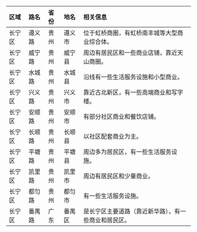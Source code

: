 | 区域 | 路名 | 省份 | 地名 | 相关信息 |
| :--- | :--- | :--- | :--- | :--- |
| 长宁区 | 遵义路 | 贵州 | 遵义市 | 位于虹桥商圈，有虹桥南丰城等大型商业综合体。 |
| 长宁区 | 威宁路 | 贵州 | 威宁县 | 周边有居民区和一些商业店铺，靠近天山商圈。 |
| 长宁区 | 水城路 | 贵州 | 水城县 | 沿线有一些生活服务设施和小型商业。 |
| 长宁区 | 兴义路 | 贵州 | 兴义市 | 靠近古北新区，有一些高端商业和写字楼。 |
| 长宁区 | 安顺路 | 贵州 | 安顺市 | 有部分社区商业和餐饮店铺。 |
| 长宁区 | 长顺路 | 贵州 | 长顺县 | 以社区配套商业为主。 |
| 长宁区 | 平塘路 | 贵州 | 平塘县 | 周边多为居民区，有一些生活服务设施。 |
| 长宁区 | 凯里路 | 贵州 | 凯里市 | 周边有居民区和少量商业。 |
| 长宁区 | 都匀路 | 贵州 | 都匀市 | 有一些生活服务设施。 |
| 长宁区 | 番禺路 | 广东 | 番禺区 | 是长宁区主要道路（靠近新华路），有一些商业和居民区。 |